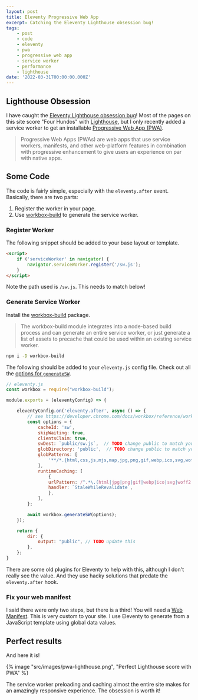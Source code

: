 ```yaml
---
layout: post
title: Eleventy Progressive Web App
excerpt: Catching the Eleventy Lighthouse obsession bug!
tags:
    - post
    - code
    - eleventy
    - pwa
    - progressive web app
    - service worker
    - performance
    - lighthouse
date: '2022-03-31T00:00:00.000Z'
---
```


## Lighthouse Obsession

I have caught the [Eleventy Lighthouse obsession bug](https://www.11ty.dev/speedlify/)! Most of the pages on this site score "Four Hundos" with [Lighthouse](https://developers.google.com/web/tools/lighthouse), but I only recently added a service worker to get an installable [Progressive Web App (PWA)](https://developer.mozilla.org/en-US/docs/Web/Progressive_web_apps).

> Progressive Web Apps (PWAs) are web apps that use service workers, manifests, and other web-platform features in combination with progressive enhancement to give users an experience on par with native apps.

## Some Code

The code is fairly simple, especially with the `eleventy.after` event. Basically, there are two parts:

1. Register the worker in your page.
2. Use [workbox-build](https://www.npmjs.com/package/workbox-build) to generate the service worker.

### Register Worker

The following snippet should be added to your base layout or template.

```html
<script>
    if ('serviceWorker' in navigator) {
        navigator.serviceWorker.register('/sw.js');
    }
</script>
```

Note the path used is `/sw.js`. This needs to match below!

### Generate Service Worker

Install the [workbox-build](https://www.npmjs.com/package/workbox-build) package.

> The workbox-build module integrates into a node-based build process and can generate an entire service worker, or just generate a list of assets to precache that could be used within an existing service worker.


```bash
npm i -D workbox-build
```

The following should be added to your `eleventy.js` config file. Check out all the [options for `generateSW`](https://developer.chrome.com/docs/workbox/reference/workbox-build/#type-GenerateSWOptions).

```js
// eleventy.js
const workbox = require("workbox-build");

module.exports = (eleventyConfig) => {

    eleventyConfig.on('eleventy.after', async () => {
        // see https://developer.chrome.com/docs/workbox/reference/workbox-build/#type-GenerateSWOptions
        const options = {
            cacheId: 'sw',
            skipWaiting: true,
            clientsClaim: true,
            swDest: `public/sw.js`,  // TODO change public to match your dir.output
            globDirectory: 'public',  // TODO change public to match your dir.output
            globPatterns: [
                '**/*.{html,css,js,mjs,map,jpg,png,gif,webp,ico,svg,woff2,woff,eot,ttf,otf,ttc,json}',
            ],
            runtimeCaching: [
                {
                urlPattern: /^.*\.(html|jpg|png|gif|webp|ico|svg|woff2|woff|eot|ttf|otf|ttc|json)$/,
                handler: `StaleWhileRevalidate`,
                },
            ],
        };

        await workbox.generateSW(options);
    });

    return {
        dir: {
            output: "public", // TODO update this
        },
    };
}
```

There are some old plugins for Eleventy to help with this, although I don't really see the value. And they use hacky solutions that predate the `eleventy.after` hook.

### Fix your web manifest

I said there were only two steps, but there is a third! You will need a [Web Manifest](https://developer.mozilla.org/en-US/docs/Web/Manifest). This is very custom to your site. I use Eleventy to generate from a JavaScript template using global data values.

## Perfect results

And here it is!

{% image "src/images/pwa-lighthouse.png", "Perfect Lighthouse score with PWA" %}

The service worker preloading and caching almost the entire site makes for an amazingly responsive experience. The obsession is worth it!
